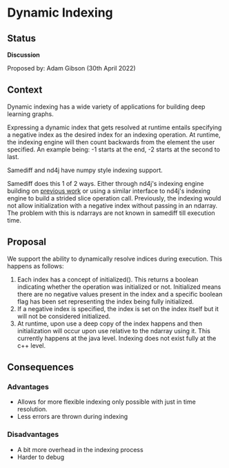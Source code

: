 # Dynamic Indexing

## Status
**Discussion**

Proposed by: Adam Gibson (30th April 2022)


## Context

Dynamic indexing has a wide variety of applications
for building deep learning graphs. 

Expressing a dynamic index that gets resolved at runtime entails specifying a negative index as the desired index for an indexing operation. 
At runtime, the indexing engine will then count backwards from the element the user specified. An example being: -1 starts at the end, -2 starts at the second to last. 

Samediff and nd4j have numpy style indexing support. 


Samediff does this 1 of 2 ways. Either through nd4j's indexing engine building on [previous work](./0021%20-%20Create%20View.md)
or using a similar interface to nd4j's indexing engine to build a strided slice operation call.
Previously, the indexing would not allow initialization with a negative index
without passing in an ndarray. The problem with this is ndarrays are not known in samediff till execution time.



## Proposal


We support the ability to dynamically resolve indices during execution. This happens as follows:
1. Each index  has a concept of initialized().
This returns a boolean indicating whether the operation was initialized or not. Initialized  means there are no negative values present in the index and a specific boolean flag has been set representing the index being fully initialized.
2. If a negative index is specified, the index is set on the index itself but it will not be considered initialized.
3. At runtime, upon use a deep copy of the index happens and then initialization will occur upon use relative to the ndarray using it. This currently happens at the java level. Indexing does not exist fully at the c++ level.


## Consequences

### Advantages

* Allows for more flexible indexing only possible with just in time resolution.
* Less errors are thrown during indexing


### Disadvantages
* A bit more overhead in the indexing process
* Harder to debug
